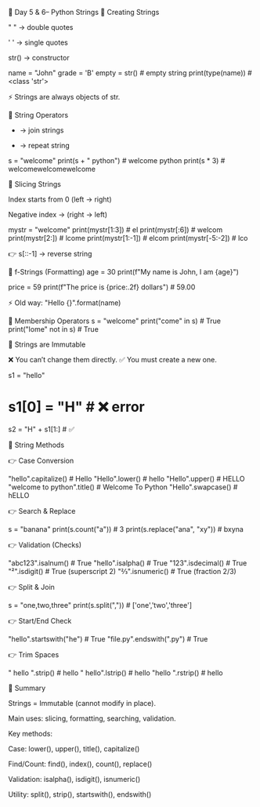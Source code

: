 📝 Day 5 & 6– Python Strings
🔹 Creating Strings

" " → double quotes

' ' → single quotes

str() → constructor

name = "John"
grade = 'B'
empty = str()      # empty string
print(type(name))  # <class 'str'>


⚡ Strings are always objects of str.

🔹 String Operators

+ → join strings

* → repeat string

s = "welcome"
print(s + " python")   # welcome python
print(s * 3)           # welcomewelcomewelcome

🔹 Slicing Strings

Index starts from 0 (left → right)

Negative index → (right → left)

mystr = "welcome"
print(mystr[1:3])   # el
print(mystr[:6])    # welcom
print(mystr[2:])    # lcome
print(mystr[1:-1])  # elcom
print(mystr[-5:-2]) # lco


👉 s[::-1] → reverse string

🔹 f-Strings (Formatting)
age = 30
print(f"My name is John, I am {age}")  

price = 59
print(f"The price is {price:.2f} dollars")  # 59.00


⚡ Old way: "Hello {}".format(name)

🔹 Membership Operators
s = "welcome"
print("come" in s)      # True
print("lome" not in s)  # True

🔹 Strings are Immutable

❌ You can’t change them directly.
✅ You must create a new one.

s1 = "hello"
# s1[0] = "H"  # ❌ error
s2 = "H" + s1[1:]   # ✅

🔹 String Methods

👉 Case Conversion

"hello".capitalize()  # Hello
"Hello".lower()       # hello
"Hello".upper()       # HELLO
"welcome to python".title()  # Welcome To Python
"Hello".swapcase()    # hELLO


👉 Search & Replace

s = "banana"
print(s.count("a"))       # 3
print(s.replace("ana", "xy"))  # bxyna


👉 Validation (Checks)

"abc123".isalnum()   # True
"hello".isalpha()    # True
"123".isdecimal()    # True
"²".isdigit()        # True (superscript 2)
"⅔".isnumeric()      # True (fraction 2/3)


👉 Split & Join

s = "one,two,three"
print(s.split(","))   # ['one','two','three']


👉 Start/End Check

"hello".startswith("he")  # True
"file.py".endswith(".py") # True


👉 Trim Spaces

" hello ".strip()   # hello
" hello".lstrip()   # hello
"hello ".rstrip()   # hello

🔹 Summary

Strings = Immutable (cannot modify in place).

Main uses: slicing, formatting, searching, validation.

Key methods:

Case: lower(), upper(), title(), capitalize()

Find/Count: find(), index(), count(), replace()

Validation: isalpha(), isdigit(), isnumeric()

Utility: split(), strip(), startswith(), endswith()